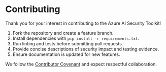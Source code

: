 # Contributing

Thank you for your interest in contributing to the Azure AI Security Toolkit!

1. Fork the repository and create a feature branch.
2. Install dependencies with `pip install -r requirements.txt`.
3. Run linting and tests before submitting pull requests.
4. Provide concise descriptions of security impact and testing evidence.
5. Ensure documentation is updated for new features.

We follow the [Contributor Covenant](https://www.contributor-covenant.org/) and expect respectful collaboration.
